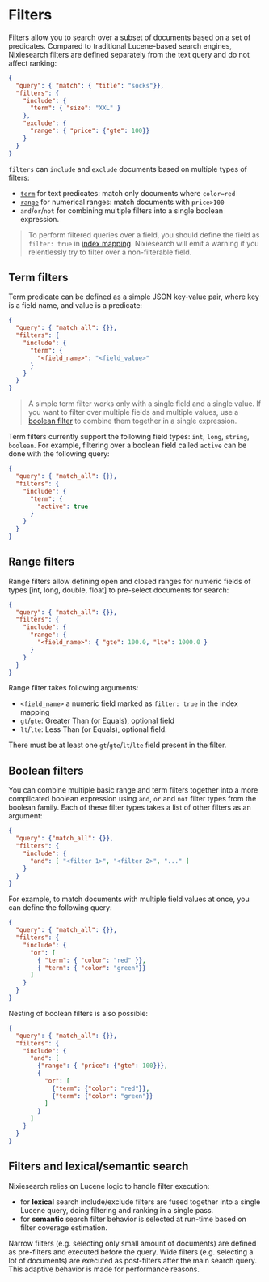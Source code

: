 # Filters

Filters allow you to search over a subset of documents based on a set of predicates. Compared to traditional Lucene-based search engines, Nixiesearch filters are defined separately from the text query and do not affect ranking:

```json
{
  "query": { "match": { "title": "socks"}},
  "filters": {
    "include": {
      "term": { "size": "XXL" }
    },
    "exclude": {
      "range": { "price": {"gte": 100}}
    }
  }
}
```

`filters` can `include` and `exclude` documents based on multiple types of filters:

* [`term`](#term-filters) for text predicates: match only documents where `color=red`
* [`range`](#range-filters) for numerical ranges: match documents with `price>100`
* `and`/`or`/`not` for combining multiple filters into a single boolean expression.

> To perform filtered queries over a field, you should define the field as `filter: true` in [index mapping](../../config/mapping.md).
> Nixiesearch will emit a warning if you relentlessly try to filter over a non-filterable field.

## Term filters

Term predicate can be defined as a simple JSON key-value pair, where key is a field name, and value is a predicate:

```json
{
  "query": { "match_all": {}},
  "filters": {
    "include": {
      "term": {
        "<field_name>": "<field_value>"
      }
    }
  }
}
```

> A simple term filter works only with a single field and a single value. If you want to filter over multiple fields and multiple values, use a [boolean filter](#boolean-filters) to combine them together in a single expression.
 
Term filters currently support the following field types: `int`, `long`, `string`, `boolean`. For example, filtering over a boolean field called `active` can be done with the following query:

```json
{
  "query": { "match_all": {}},
  "filters": {
    "include": {
      "term": {
        "active": true
      }
    }
  }
}
```

## Range filters

Range filters allow defining open and closed ranges for numeric fields of types [int, long, double, float] to pre-select documents for search:

```json
{
  "query": { "match_all": {}},
  "filters": {
    "include": {
      "range": {
        "<field_name>": { "gte": 100.0, "lte": 1000.0 }
      }
    }
  }
}
```

Range filter takes following arguments:

* `<field_name>` a numeric field marked as `filter: true` in the index mapping
* `gt`/`gte`: Greater Than (or Equals), optional field
* `lt`/`lte`: Less Than (or Equals), optional field. 

There must be at least one `gt`/`gte`/`lt`/`lte` field present in the filter.

## Boolean filters

You can combine multiple basic range and term filters together into a more complicated boolean expression using `and`, `or` and `not` filter types from the boolean family. Each of these filter types takes a list of other filters as an argument:

```json
{
  "query": {"match_all": {}},
  "filters": {
    "include": {
      "and": [ "<filter 1>", "<filter 2>", "..." ]
    }
  }
}
```

For example, to match documents with multiple field values at once, you can define the following query:

```json
{
  "query": { "match_all": {}},
  "filters": {
    "include": {
      "or": [
        { "term": { "color": "red" }},
        { "term": { "color": "green"}}
      ]
    }
  }
}
```

Nesting of boolean filters is also possible:

```json
{
  "query": { "match_all": {}},
  "filters": {
    "include": {
      "and": [
        {"range": { "price": {"gte": 100}}},
        {
          "or": [
            {"term": {"color": "red"}},
            {"term": {"color": "green"}}
          ]
        }
      ]
    }
  }
}
```


## Filters and lexical/semantic search

Nixiesearch relies on Lucene logic to handle filter execution:

* for **lexical** search include/exclude filters are fused together into a single Lucene query, doing filtering and ranking in a single pass.
* for **semantic** search filter behavior is selected at run-time based on filter coverage estimation. 

Narrow filters (e.g. selecting only small amount of documents) are defined as pre-filters and executed before the query. Wide filters (e.g. selecting a lot of documents) are executed as post-filters after the main search query. This adaptive behavior is made for performance reasons.